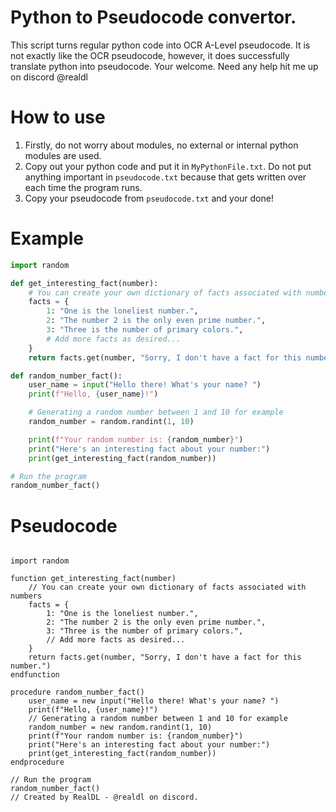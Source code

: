 # Python to Pseudocode convertor.

This script turns regular python code into OCR A-Level pseudocode. It is not exactly like the OCR pseudocode, however, it does successfully translate python into pseudocode. Your welcome. Need any help hit me up on discord @realdl

# How to use

1. Firstly, do not worry about modules, no external or internal python modules are used.
2. Copy out your python code and put it in `MyPythonFile.txt`. Do not put anything important in `pseudocode.txt` because that gets written over each time the program runs.
3. Copy your pseudocode from `pseudocode.txt` and your done!

# Example

```py
import random

def get_interesting_fact(number):
    # You can create your own dictionary of facts associated with numbers
    facts = {
        1: "One is the loneliest number.",
        2: "The number 2 is the only even prime number.",
        3: "Three is the number of primary colors.",
        # Add more facts as desired...
    }
    return facts.get(number, "Sorry, I don't have a fact for this number.")

def random_number_fact():
    user_name = input("Hello there! What's your name? ")
    print(f"Hello, {user_name}!")

    # Generating a random number between 1 and 10 for example
    random_number = random.randint(1, 10)

    print(f"Your random number is: {random_number}")
    print("Here's an interesting fact about your number:")
    print(get_interesting_fact(random_number))

# Run the program
random_number_fact()
```

# Pseudocode
```// Created by RealDL - @realdl on discord.

import random

function get_interesting_fact(number)
    // You can create your own dictionary of facts associated with numbers
    facts = {
        1: "One is the loneliest number.",
        2: "The number 2 is the only even prime number.",
        3: "Three is the number of primary colors.",
        // Add more facts as desired...
    }
    return facts.get(number, "Sorry, I don't have a fact for this number.")
endfunction

procedure random_number_fact()
    user_name = new input("Hello there! What's your name? ")
    print(f"Hello, {user_name}!")
    // Generating a random number between 1 and 10 for example
    random_number = new random.randint(1, 10)
    print(f"Your random number is: {random_number}")
    print("Here's an interesting fact about your number:")
    print(get_interesting_fact(random_number))
endprocedure

// Run the program
random_number_fact()
// Created by RealDL - @realdl on discord.
```
